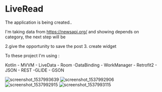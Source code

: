 # LiveRead 
The application is being created..

I'm taking data from https://newsapi.org/ and  showing depends on category, the next step will be  


2.give the opportunity to save the post
3. create widget

To these project I'm using :
 
Kotlin - MVVM - LiveData - Room -DataBinding - WorkManager - Retrofit2 - JSON - REST -GLIDE -  GSON

![screenshot_1537993639](https://user-images.githubusercontent.com/30358511/46107827-b5b05c00-c1dc-11e8-8a36-df3e8ad36128.png)
![screenshot_1537992906](https://user-images.githubusercontent.com/30358511/46107834-b943e300-c1dc-11e8-966d-5417b5487045.png)
![screenshot_1537992915](https://user-images.githubusercontent.com/30358511/46107835-b9dc7980-c1dc-11e8-8c00-e357b2de27fc.png)
![screenshot_1537993115](https://user-images.githubusercontent.com/30358511/46107836-bb0da680-c1dc-11e8-9b94-514c0f469c09.png)
